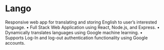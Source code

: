# Lango
Responsive web app for translating and storing English to user’s interested language. • Full Stack Web Application using React, Node.js, and Express. • Dynamically translates languages using Google machine learning. • Supports Log-In and log-out authentication functionality using Google accounts.
